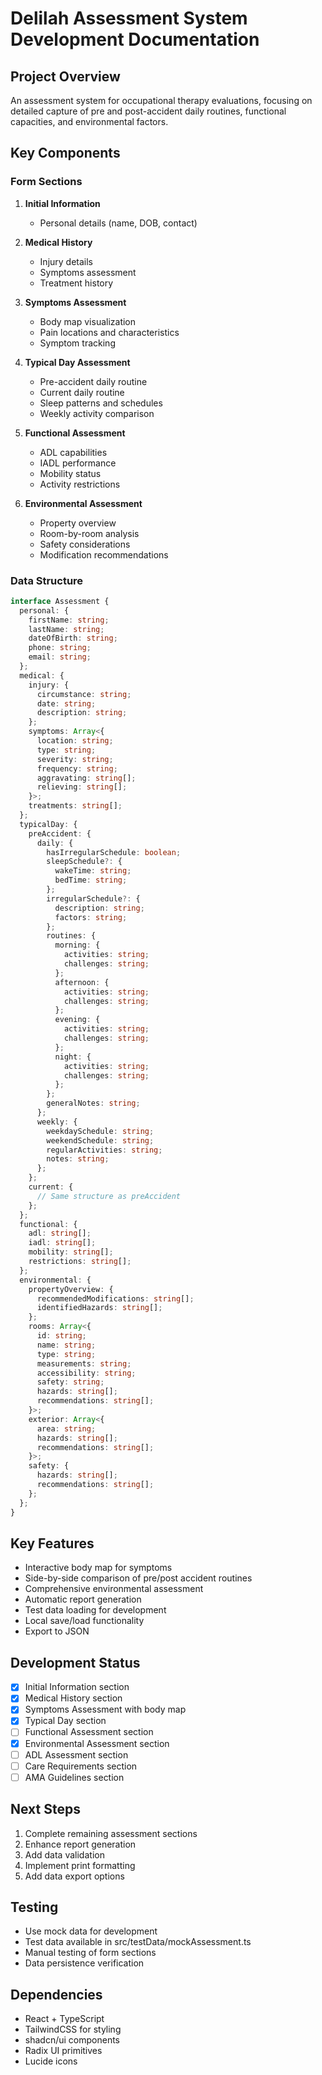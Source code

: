 # Delilah Assessment System Development Documentation

## Project Overview
An assessment system for occupational therapy evaluations, focusing on detailed capture of pre and post-accident daily routines, functional capacities, and environmental factors.

## Key Components

### Form Sections
1. **Initial Information**
   - Personal details (name, DOB, contact)

2. **Medical History**
   - Injury details
   - Symptoms assessment
   - Treatment history

3. **Symptoms Assessment**
   - Body map visualization
   - Pain locations and characteristics
   - Symptom tracking

4. **Typical Day Assessment**
   - Pre-accident daily routine
   - Current daily routine
   - Sleep patterns and schedules
   - Weekly activity comparison

5. **Functional Assessment**
   - ADL capabilities
   - IADL performance
   - Mobility status
   - Activity restrictions

6. **Environmental Assessment**
   - Property overview
   - Room-by-room analysis
   - Safety considerations
   - Modification recommendations

### Data Structure
```typescript
interface Assessment {
  personal: {
    firstName: string;
    lastName: string;
    dateOfBirth: string;
    phone: string;
    email: string;
  };
  medical: {
    injury: {
      circumstance: string;
      date: string;
      description: string;
    };
    symptoms: Array<{
      location: string;
      type: string;
      severity: string;
      frequency: string;
      aggravating: string[];
      relieving: string[];
    }>;
    treatments: string[];
  };
  typicalDay: {
    preAccident: {
      daily: {
        hasIrregularSchedule: boolean;
        sleepSchedule?: {
          wakeTime: string;
          bedTime: string;
        };
        irregularSchedule?: {
          description: string;
          factors: string;
        };
        routines: {
          morning: {
            activities: string;
            challenges: string;
          };
          afternoon: {
            activities: string;
            challenges: string;
          };
          evening: {
            activities: string;
            challenges: string;
          };
          night: {
            activities: string;
            challenges: string;
          };
        };
        generalNotes: string;
      };
      weekly: {
        weekdaySchedule: string;
        weekendSchedule: string;
        regularActivities: string;
        notes: string;
      };
    };
    current: {
      // Same structure as preAccident
    };
  };
  functional: {
    adl: string[];
    iadl: string[];
    mobility: string[];
    restrictions: string[];
  };
  environmental: {
    propertyOverview: {
      recommendedModifications: string[];
      identifiedHazards: string[];
    };
    rooms: Array<{
      id: string;
      name: string;
      type: string;
      measurements: string;
      accessibility: string;
      safety: string;
      hazards: string[];
      recommendations: string[];
    }>;
    exterior: Array<{
      area: string;
      hazards: string[];
      recommendations: string[];
    }>;
    safety: {
      hazards: string[];
      recommendations: string[];
    };
  };
}
```

## Key Features
- Interactive body map for symptoms
- Side-by-side comparison of pre/post accident routines
- Comprehensive environmental assessment
- Automatic report generation
- Test data loading for development
- Local save/load functionality
- Export to JSON

## Development Status
- [x] Initial Information section
- [x] Medical History section
- [x] Symptoms Assessment with body map
- [x] Typical Day section
- [ ] Functional Assessment section
- [x] Environmental Assessment section
- [ ] ADL Assessment section
- [ ] Care Requirements section
- [ ] AMA Guidelines section

## Next Steps
1. Complete remaining assessment sections
2. Enhance report generation
3. Add data validation
4. Implement print formatting
5. Add data export options

## Testing
- Use mock data for development
- Test data available in src/testData/mockAssessment.ts
- Manual testing of form sections
- Data persistence verification

## Dependencies
- React + TypeScript
- TailwindCSS for styling
- shadcn/ui components
- Radix UI primitives
- Lucide icons